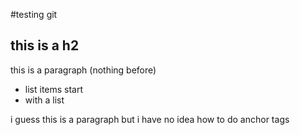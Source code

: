 #testing git 
## this is a h2 

this is a paragraph (nothing before)

- list items start 
- with a list

i guess this is a paragraph but i have no idea how to do anchor tags

